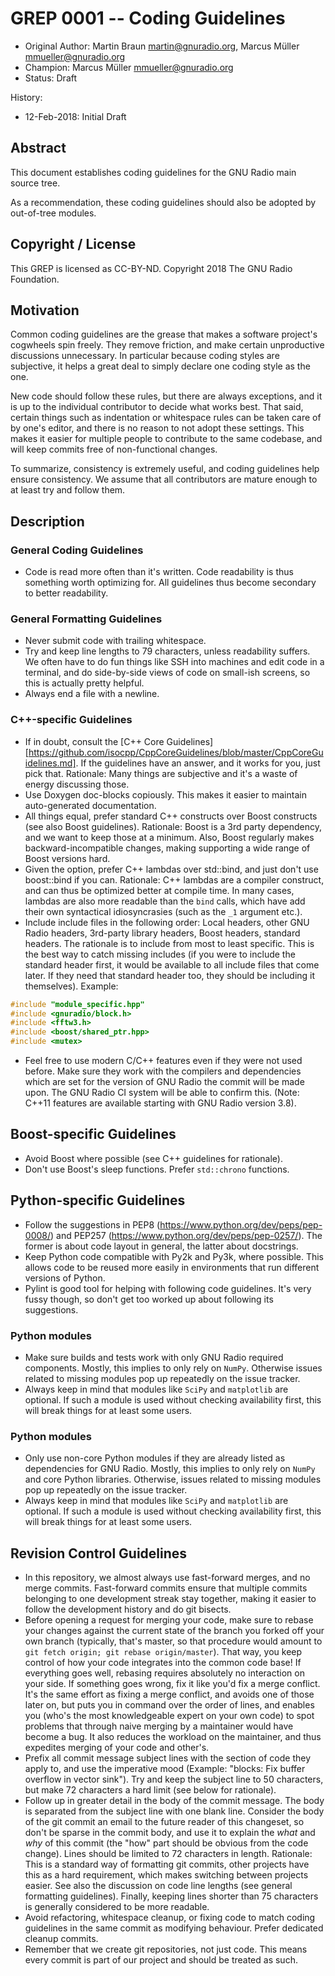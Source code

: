 # GREP 0001 -- Coding Guidelines

- Original Author: Martin Braun <martin@gnuradio.org>,
                   Marcus Müller <mmueller@gnuradio.org>
- Champion: Marcus Müller <mmueller@gnuradio.org>
- Status: Draft

History:
- 12-Feb-2018: Initial Draft

## Abstract

This document establishes coding guidelines for the GNU Radio main source tree.

As a recommendation, these coding guidelines should also be adopted by
out-of-tree modules.

## Copyright / License

This GREP is licensed as CC-BY-ND.
Copyright 2018 The GNU Radio Foundation.

## Motivation

Common coding guidelines are the grease that makes a software project's
cogwheels spin freely. They remove friction, and make certain unproductive
discussions unnecessary. In particular because coding styles are subjective, it
helps a great deal to simply declare one coding style as the one.

New code should follow these rules, but there are always exceptions, and it is
up to the individual contributor to decide what works best. That said, certain
things such as indentation or whitespace rules can be taken care of by one's
editor, and there is no reason to not adopt these settings. This makes it
easier for multiple people to contribute to the same codebase, and will keep
commits free of non-functional changes.

To summarize, consistency is extremely useful, and coding guidelines help ensure
consistency. We assume that all contributors are mature enough to at least try
and follow them.

## Description

### General Coding Guidelines

* Code is read more often than it's written. Code readability is thus something
  worth optimizing for. All guidelines thus become secondary to better
  readability.

### General Formatting Guidelines

* Never submit code with trailing whitespace.
* Try and keep line lengths to 79 characters, unless readability suffers. We
  often have to do fun things like SSH into machines and edit code in a
  terminal, and do side-by-side views of code on small-ish screens, so this is
  actually pretty helpful.
* Always end a file with a newline.

### C++-specific Guidelines

* If in doubt, consult the [C++ Core Guidelines][https://github.com/isocpp/CppCoreGuidelines/blob/master/CppCoreGuidelines.md].
  If the guidelines have an answer, and it works for you, just pick that.
  Rationale: Many things are subjective and it's a waste of energy discussing
  those.
* Use Doxygen doc-blocks copiously. This makes it easier to maintain
  auto-generated documentation.
* All things equal, prefer standard C++ constructs over Boost constructs (see
  also Boost guidelines). Rationale: Boost is a 3rd party dependency, and we
  want to keep those at a minimum. Also, Boost regularly makes
  backward-incompatible changes, making supporting a wide range of Boost
  versions hard.
* Given the option, prefer C++ lambdas over std::bind, and just don't use
  boost::bind if you can. Rationale: C++ lambdas are a compiler construct, and
  can thus be optimized better at compile time. In many cases, lambdas are
  also more readable than the `bind` calls, which have add their own
  syntactical idiosyncrasies (such as the `_1` argument etc.).
* Include include files in the following order: Local headers, other GNU Radio
  headers, 3rd-party library headers, Boost headers, standard headers.
  The rationale is to include from most to least specific. This is the best way
  to catch missing includes (if you were to include the standard header first,
  it would be available to all include files that come later. If they need that
  standard header too, they should be including it themselves).
  Example:

```cpp
#include "module_specific.hpp"
#include <gnuradio/block.h>
#include <fftw3.h>
#include <boost/shared_ptr.hpp>
#include <mutex>
```

* Feel free to use modern C/C++ features even if they were not used before.
  Make sure they work with the compilers and dependencies which are set for the
  version of GNU Radio the commit will be made upon. The GNU Radio CI system
  will be able to confirm this. (Note: C++11 features are available starting
  with GNU Radio version 3.8).


## Boost-specific Guidelines

* Avoid Boost where possible (see C++ guidelines for rationale).
* Don't use Boost's sleep functions. Prefer `std::chrono` functions.

## Python-specific Guidelines

* Follow the suggestions in PEP8 (https://www.python.org/dev/peps/pep-0008/)
  and PEP257 (https://www.python.org/dev/peps/pep-0257/). The former is about
  code layout in general, the latter about docstrings.
* Keep Python code compatible with Py2k and Py3k, where possible. This allows
  code to be reused more easily in environments that run different versions of
  Python.
* Pylint is good tool for helping with following code guidelines. It's very
  fussy though, so don't get too worked up about following its suggestions.
  
### Python modules

* Make sure builds and tests work with only GNU Radio required components.
  Mostly, this implies to only rely on `NumPy`.
  Otherwise issues related to missing modules pop up repeatedly on the issue tracker.
* Always keep in mind that modules like `SciPy` and `matplotlib` are optional.
  If such a module is used without checking availability first, this will break
  things for at least some users.


### Python modules

* Only use non-core Python modules if they are already listed as dependencies
  for GNU Radio. Mostly, this implies to only rely on `NumPy` and core Python
  libraries. Otherwise, issues related to missing modules pop up repeatedly on
  the issue tracker.
* Always keep in mind that modules like `SciPy` and `matplotlib` are optional.
  If such a module is used without checking availability first, this will break
  things for at least some users.

## Revision Control Guidelines

* In this repository, we almost always use fast-forward merges, and no merge
  commits. Fast-forward commits ensure that multiple commits belonging to one
  development streak stay together, making it easier to follow the development
  history and do git bisects.
* Before opening a request for merging your code, make sure to rebase your
  changes against the current state of the branch you forked off your own
  branch (typically, that's master, so that procedure would amount to `git fetch
  origin; git rebase origin/master`).
  That way, you keep control of how your code integrates into the common code
  base! If everything goes well, rebasing requires absolutely no interaction on
  your side. If something goes wrong, fix it like you'd fix a merge conflict.
  It's the same effort as fixing a merge conflict, and avoids one of those
  later on, but puts you in command over the order of lines, and enables you
  (who's the most knowledgeable expert on your own code) to spot problems that
  through naive merging by a maintainer would have become a bug. It also
  reduces the workload on the maintainer, and thus expedites merging of your
  code and other's.
* Prefix all commit message subject lines with the section of code they apply
  to, and use the imperative mood (Example: "blocks: Fix buffer overflow in
  vector sink").
  Try and keep the subject line to 50 characters, but make 72 characters a hard
  limit (see below for rationale).
* Follow up in greater detail in the body of the commit message. The body is
  separated from the subject line with one blank line. Consider the body of the
  git commit an email to the future reader of this changeset, so don't be
  sparse in the commit body, and use it to explain the *what* and *why* of this
  commit (the "how" part should be obvious from the code change). Lines should
  be limited to 72 characters in length.
  Rationale: This is a standard way of formatting git commits, other projects
  have this as a hard requirement, which makes switching between projects
  easier. See also the discussion on code line lengths (see general formatting
  guidelines). Finally, keeping lines shorter than 75 characters is generally
  considered to be more readable.
* Avoid refactoring, whitespace cleanup, or fixing code to match coding
  guidelines in the same commit as modifying behaviour. Prefer dedicated
  cleanup commits.
* Remember that we create git repositories, not just code. This means every
  commit is part of our project and should be treated as such.

